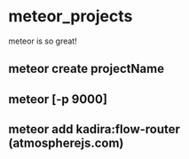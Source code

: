 # meteor_projects
meteor is so great!

## meteor create projectName
## meteor [-p 9000]
## meteor add kadira:flow-router (atmospherejs.com)
